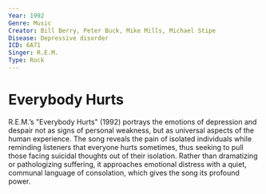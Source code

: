 ```yaml
---
Year: 1992
Genre: Music
Creator: Bill Berry, Peter Buck, Mike Mills, Michael Stipe
Disease: Depressive disorder
ICD: 6A71
Singer: R.E.M.
Type: Rock
---
```


# Everybody Hurts

R.E.M.’s "Everybody Hurts" (1992) portrays the emotions of depression and despair not as signs of personal weakness, but as universal aspects of the human experience. The song reveals the pain of isolated individuals while reminding listeners that everyone hurts sometimes, thus seeking to pull those facing suicidal thoughts out of their isolation. Rather than dramatizing or pathologizing suffering, it approaches emotional distress with a quiet, communal language of consolation, which gives the song its profound power.
